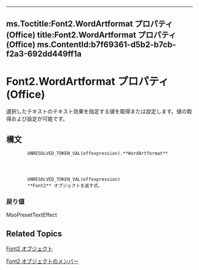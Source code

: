 

---
ms.Toctitle:Font2.WordArtformat プロパティ (Office)
title:Font2.WordArtformat プロパティ (Office)
ms.ContentId:b7f69361-d5b2-b7cb-f2a3-692dd449ff1a
---
# Font2.WordArtformat プロパティ (Office)




選択したテキストのテキスト効果を指定する値を取得または設定します。値の取得および設定が可能です。

## 構文

            UNRESOLVED_TOKEN_VAL(offexpression).**WordArtformat**




            UNRESOLVED_TOKEN_VAL(offexpression)
            **Font2** オブジェクトを返す式。

### 戻り値
MsoPresetTextEffect





## Related Topics

[Font2 オブジェクト](8e892c52-56d9-72bd-2893-b15a17cd59ae.md)

[Font2 オブジェクトのメンバー](8c91a433-b474-486a-4c03-eb9f7b44ecb0.md)




